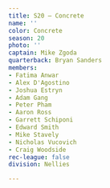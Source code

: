 ```yaml
---
title: S20 – Concrete
name: ''
color: Concrete
season: 20
photo: ''
captain: Mike Zgoda
quarterback: Bryan Sanders
members:
- Fatima Anwar
- Alex D'Agostino
- Joshua Estryn
- Adam Gang
- Peter Pham
- Aaron Ross
- Garrett Schiponi
- Edward Smith
- Mike Stavely
- Nicholas Vucovich
- Craig Woodside
rec-league: false
division: Nellies

---
```


